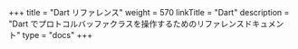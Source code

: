 +++
title = "Dart リファレンス"
weight = 570
linkTitle = "Dart"
description = "Dart でプロトコルバッファクラスを操作するためのリファレンスドキュメント"
type = "docs"
+++
